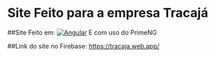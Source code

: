 # Site Feito para a empresa Tracajá

##Site Feito em:
[![Angular](https://img.shields.io/badge/Angular-DD0031?style=for-the-badge&logo=angular&logoColor=white)](https://angular.io/) 
E com uso do PrimeNG

##Link do site no Firebase: https://tracaja.web.app/
